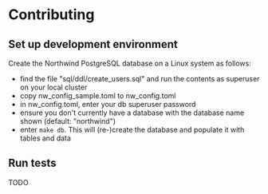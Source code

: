 # Contributing

## Set up development environment

Create the Northwind PostgreSQL database on a Linux system as follows:
* find the file "sql/ddl/create_users.sql" and run the contents as superuser on your local cluster
* copy nw_config_sample.toml to nw_config.toml
* in nw_config.toml, enter your db superuser password
* ensure you don't currently have a database with the database name shown (default: "northwind")
* enter `make db`. This will (re-)create the database and populate it with tables and data

## Run tests

TODO